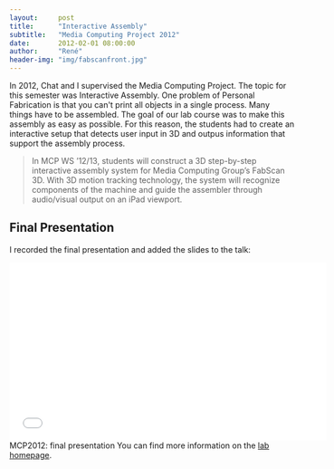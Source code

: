 ```yaml
---
layout:     post
title:      "Interactive Assembly"
subtitle:   "Media Computing Project 2012"
date:       2012-02-01 08:00:00
author:     "René"
header-img: "img/fabscanfront.jpg"
---
```

<p>In 2012, Chat and I supervised the Media Computing Project. The topic for this semester was Interactive Assembly. One problem of Personal Fabrication is that you can't print all objects in a single process. Many things have to be assembled. The goal of our lab course was to make this assembly as easy as possible. For this reason, the students had to create an interactive setup that detects user input in 3D and outpus information that support the assembly process.</p>
<blockquote>In MCP WS ’12/13, students will construct a 3D step-by-step interactive assembly system for Media Computing Group’s FabScan 3D. With 3D motion tracking technology, the system will recognize components of the machine and guide the assembler through audio/visual output on an iPad viewport.</blockquote>


<h2>Final Presentation</h2>
<p>I recorded the final presentation and added the slides to the talk:</p>
<div class="videoWrapper">
<iframe width="560" height="315" src="//www.youtube.com/embed/3Q2Xv1Y1mdU" frameborder="0" allowfullscreen></iframe>
</div>
<span class="caption text-muted">MCP2012: final presentation</span>
You can find more information on the <a href="http://hci.rwth-aachen.de/interactive_assembly">lab homepage</a>.
